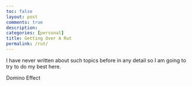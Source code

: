 ```yaml
---
toc: false
layout: post
comments: true
description:
categories: [personal]
title: Getting Over A Rut
permalink: /rut/
---
```


I have never written about such topics before in any detail so I am going to try to do my best here.

Domino Effect